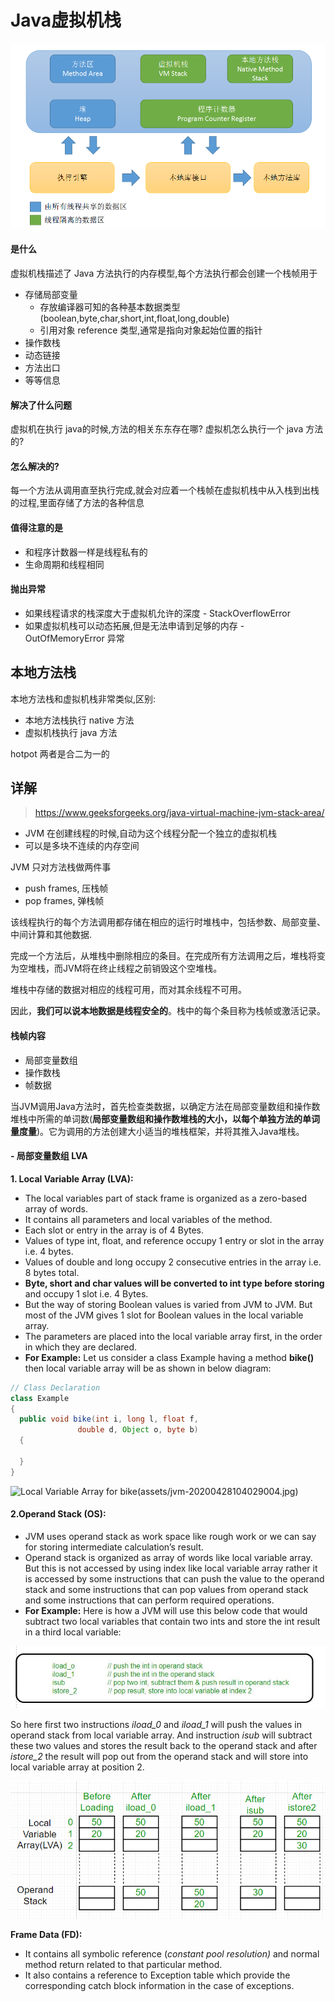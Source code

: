 # Java虚拟机栈

![img](assets/1671546-20190427141310333-343604547.png)

#### 是什么

虚拟机栈描述了 Java 方法执行的内存模型,每个方法执行都会创建一个栈帧用于

- 存储局部变量	
  - 存放编译器可知的各种基本数据类型(boolean,byte,char,short,int,float,long,double)
  - 引用对象 reference 类型,通常是指向对象起始位置的指针
- 操作数栈
- 动态链接
- 方法出口
- 等等信息

#### 解决了什么问题

虚拟机在执行 java的时候,方法的相关东东存在哪? 虚拟机怎么执行一个 java 方法的?

#### 怎么解决的?

每一个方法从调用直至执行完成,就会对应着一个栈帧在虚拟机栈中从入栈到出栈的过程,里面存储了方法的各种信息

#### 值得注意的是

- 和程序计数器一样是线程私有的
- 生命周期和线程相同

#### 抛出异常

- 如果线程请求的栈深度大于虚拟机允许的深度 - StackOverflowError 
- 如果虚拟机栈可以动态拓展,但是无法申请到足够的内存 - OutOfMemoryError 异常

## 本地方法栈

本地方法栈和虚拟机栈非常类似,区别:

- 本地方法栈执行 native 方法
- 虚拟机栈执行 java 方法

hotpot 两者是合二为一的

## 详解

> https://www.geeksforgeeks.org/java-virtual-machine-jvm-stack-area/

- JVM 在创建线程的时候,自动为这个线程分配一个独立的虚拟机栈
- 可以是多块不连续的内存空间

JVM 只对方法栈做两件事

- push frames,  压栈帧
- pop frames, 弹栈帧

该线程执行的每个方法调用都存储在相应的运行时堆栈中，包括参数、局部变量、中间计算和其他数据.

完成一个方法后，从堆栈中删除相应的条目。在完成所有方法调用之后，堆栈将变为空堆栈，而JVM将在终止线程之前销毁这个空堆栈。

堆栈中存储的数据对相应的线程可用，而对其余线程不可用。

因此，**我们可以说本地数据是线程安全的**。栈中的每个条目称为栈帧或激活记录。

#### 栈帧内容

- 局部变量数组
- 操作数栈
- 帧数据

当JVM调用Java方法时，首先检查类数据，以确定方法在局部变量数组和操作数堆栈中所需的单词数(**局部变量数组和操作数堆栈的大小，以每个单独方法的单词量度量**)。它为调用的方法创建大小适当的堆栈框架，并将其推入Java堆栈。

#### - 局部变量数组 LVA

**1. Local Variable Array (LVA):**

- The local variables part of stack frame is organized as a zero-based array of words.
- It contains all parameters and local variables of the method.
- Each slot or entry in the array is of 4 Bytes.
- Values of type int, float, and reference occupy 1 entry or slot in the array i.e. 4 bytes.
- Values of double and long occupy 2 consecutive entries in the array i.e. 8 bytes total.
- **Byte, short and char values will be converted to int type before storing** and occupy 1 slot i.e. 4 Bytes.
- But the way of storing Boolean values is varied from JVM to JVM. But most of the JVM gives 1 slot for Boolean values in the local variable array.
- The parameters are placed into the local variable array first, in the order in which they are declared.
- **For Example:** Let us consider a class Example having a method **bike()** then local variable array will be as shown in below diagram:

```java
// Class Declaration
class Example
{
  public void bike(int i, long l, float f, 
               double d, Object o, byte b)
  {
    
  } 
}     
```



![Local Variable Array for bike(assets/jvm-20200428104029004.jpg)](https://media.geeksforgeeks.org/wp-content/uploads/jvm.jpg)

#### 2.**Operand Stack (OS):**

- JVM uses operand stack as work space like rough work or we can say for storing intermediate calculation’s result.
- Operand stack is organized as array of words like local variable array. But this is not accessed by using index like local variable array rather it is accessed by some instructions that can push the value to the operand stack and some instructions that can pop values from operand stack and some instructions that can perform required operations.
- **For Example:** Here is how a JVM will use this below code that would subtract two local variables that contain two ints and store the int result in a third local variable:

![Assembly Code Instruction for Operand Stack](assets/reading.jpg)

So here first two instructions *iload_0* and *iload_1* will push the values in operand stack from local variable array. And instruction *isub* will subtract these two values and stores the result back to the operand stack and after *istore_2* the result will pop out from the operand stack and will store into local variable array at position 2.

![Working of LVA and OS](assets/jvm.png)

**Frame Data (FD):**

- It contains all symbolic reference (*constant pool resolution)* and normal method return related to that particular method.
- It also contains a reference to Exception table which provide the corresponding catch block information in the case of exceptions.